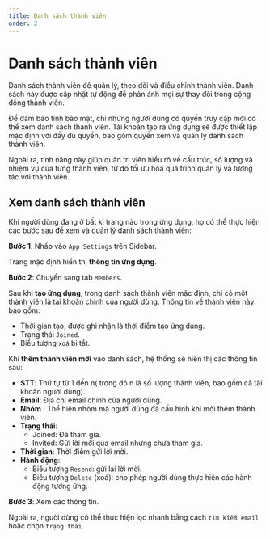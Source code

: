 ```yaml
---
title: Danh sách thành viên
order: 2
---
```


# Danh sách thành viên

Danh sách thành viên để quản lý, theo dõi và điều chỉnh thành viên. Danh sách này được cập nhật tự động để phản ánh mọi sự thay đổi trong cộng đồng thành viên.

Để đảm bảo tính bảo mật, chỉ những người dùng có quyền truy cập mới có thể xem danh sách thành viên. Tài khoản tạo ra ứng dụng sẽ được thiết lập mặc định với đầy đủ quyền, bao gồm quyền xem và quản lý danh sách thành viên.

Ngoài ra, tính năng này giúp quản trị viên hiểu rõ về cấu trúc, số lượng và nhiệm vụ của từng thành viên, từ đó tối ưu hóa quá trình quản lý và tương tác với thành viên.

## Xem danh sách thành viên

Khi người dùng đang ở bất kì trang nào trong ứng dụng, họ có thể thực hiện các bước sau để xem và quản lý danh sách thành viên:

**Bước 1**: Nhấp vào `App Settings` trên Sidebar.

Trang mặc định hiển thị **thông tin ứng dụng**.

**Bước 2**: Chuyển sang tab `Members`.

Sau khi **tạo ứng dụng**, trong danh sách thành viên mặc định, chỉ có một thành viên là tài khoản chính của người dùng. Thông tin về thành viên này bao gồm:

- Thời gian tạo, được ghi nhận là thời điểm tạo ứng dụng.
- Trạng thái `Joined`.
- Biểu tượng `xoá` bị tắt.

Khi **thêm thành viên mới** vào danh sách, hệ thống sẽ hiển thị các thông tin sau:

- **STT**: Thứ tự từ 1 đến n( trong đó n là số lượng thành viên, bao gồm cả tài khoản người dùng).
- **Email**: Địa chỉ email chính của người dùng.
- **Nhóm** : Thể hiện nhóm mà người dùng đã cấu hình khi mời thêm thành viên.
- **Trạng thái**:
  - Joined: Đã tham gia.
  - Invited: Gửi lời mời qua email nhưng chưa tham gia.
- **Thời gian**: Thời điểm gửi lời mời.
- **Hành động**:
  - Biểu tượng `Resend`: gửi lại lời mời.
  - Biểu tượng `Delete` (xoá): cho phép người dùng thực hiện các hành động tương ứng.

**Bước 3**: Xem các thông tin.

Ngoài ra, người dùng có thể thực hiện lọc nhanh bằng cách `tìm kiếm email` hoặc chọn `trạng thái`.
